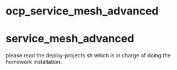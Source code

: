 # ocp_service_mesh_advanced
# service_mesh_advanced
please read the deploy-projects.sh which is in charge of doing the homework installation.
